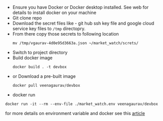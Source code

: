 - Ensure you have Docker or Docker desktop installed. See web for details to install docker on your machine
- Git clone repo
- Download the secret files like - git hub ssh key file and google cloud service key files to `/tmp` directopry.
- From there copy those secrets to following location
  ```
  mv /tmp/vgaurav-4d0e95d3663a.json ~/market_watch/screts/
  ```
- Switch to project directory
- Build docker image 
  ```
  docker build . -t devbox
  ```
- or Download a pre-built image
  ```
  docker pull veenagaurav/devbox
  ```
 - docker run
  ```
  docker run -it --rm --env-file ./market_watch.env veenagaurav/devbox
  ```
for more details on environment variable and docker see this [article](https://aggarwal-rohan17.medium.com/docker-build-arguments-and-environment-variables-1bdca0c0ef92#:~:text=Docker%20environment%20variables%20are%20used%20to%20make%20the,be%20accessed%20in%20the%20application%20code%20as%20well.)
